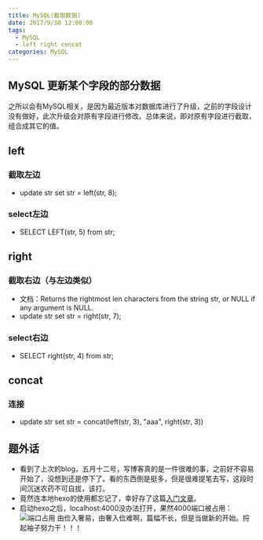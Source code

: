 ```yaml
---
title: MySQL(截取数据)
date: 2017/9/30 12:00:00
tags:
  - MySQL
  - left right concat
categories: MySQL
---
```


## MySQL 更新某个字段的部分数据
之所以会有MySQL相关，是因为最近版本对数据库进行了升级，之前的字段设计没有做好，此次升级会对原有字段进行修改。总体来说，即对原有字段进行截取，组合成其它的值。

## left
### 截取左边
- update str set str = left(str, 8);

<!-- more -->

### select左边
- SELECT LEFT(str, 5) from str;

## right
### 截取右边（与左边类似）
- 文档：Returns the rightmost len characters from the string str, or NULL if any argument is NULL.
- update str set str = right(str, 7);

### select右边
- SELECT right(str, 4) from str;

## concat
### 连接
- update str set str = concat(left(str, 3), "aaa", right(str, 3))

## 题外话
- 看到了上次的blog，五月十二号，写博客真的是一件很难的事，之前好不容易开始了，没想到还是停下了。看的东西倒是挺多，但是很难提笔去写，这段时间沉迷农药不可自拔，该打。
- 竟然连本地hexo的使用都忘记了，幸好存了这篇[入门文章](http://blog.ryoma.top/2017/05/06/hello-world/)。
- 启动hexo之后，localhost:4000没办法打开，果然4000端口被占用：
  ![端口占用](https://img.ryoma.top/Mysql/%E5%8D%A0%E7%94%A8%E7%AB%AF%E5%8F%A3.png)
由俭入奢易，由奢入俭难啊，篇幅不长，但是当做新的开始。捋起袖子努力干！！！
